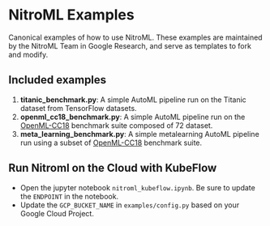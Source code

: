 # NitroML Examples

Canonical examples of how to use NitroML. These examples are maintained by the NitroML Team in Google Research, and serve as templates to fork and modify.

## Included examples

1.  **titanic_benchmark.py**: A simple AutoML pipeline run on the Titanic dataset from TensorFlow datasets.
2.  **openml_cc18_benchmark.py**: A simple AutoML pipeline run on the [OpenML-CC18](https://www.openml.org/s/99) benchmark suite composed of 72 dataset.
3.  **meta_learning_benchmark.py**: A simple metalearning AutoML pipeline run using a subset of [OpenML-CC18](https://www.openml.org/s/99) benchmark suite.

## Run Nitroml on the Cloud with KubeFlow

- Open the jupyter notebook `nitroml_kubeflow.ipynb`. Be sure to update the `ENDPOINT` in the notebook.
- Update the `GCP_BUCKET_NAME` in `examples/config.py` based on your Google Cloud Project.
